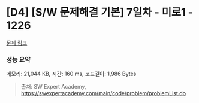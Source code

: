 # [D4] [S/W 문제해결 기본] 7일차 - 미로1 - 1226 

[문제 링크](https://swexpertacademy.com/main/code/problem/problemDetail.do?contestProbId=AV14vXUqAGMCFAYD) 

### 성능 요약

메모리: 21,044 KB, 시간: 160 ms, 코드길이: 1,986 Bytes



> 출처: SW Expert Academy, https://swexpertacademy.com/main/code/problem/problemList.do